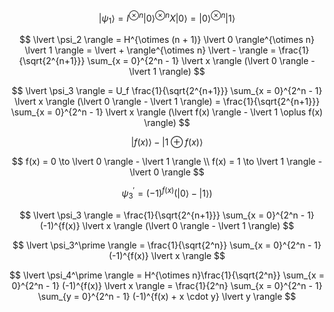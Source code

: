 $$ \lvert \psi_1 \rangle = I^{\otimes n} \lvert 0 \rangle^{\otimes n} X \lvert 0 \rangle =  \lvert 0 \rangle^{\otimes n} \lvert 1 \rangle $$

$$ \lvert \psi_2 \rangle = H^{\otimes (n + 1)} \lvert 0 \rangle^{\otimes n} \lvert 1 \rangle = \lvert + \rangle^{\otimes n} \lvert - \rangle = \frac{1}{\sqrt{2^{n+1}}} \sum_{x = 0}^{2^n - 1} \lvert x \rangle (\lvert 0 \rangle - \lvert 1 \rangle) $$

$$ \lvert \psi_3 \rangle = U_f \frac{1}{\sqrt{2^{n+1}}} \sum_{x = 0}^{2^n - 1} \lvert x \rangle (\lvert 0 \rangle - \lvert 1 \rangle) = \frac{1}{\sqrt{2^{n+1}}} \sum_{x = 0}^{2^n - 1} \lvert x \rangle (\lvert f(x) \rangle - \lvert 1 \oplus f(x) \rangle) $$

$$ \lvert f(x) \rangle - \lvert 1 \oplus f(x) \rangle $$

$$ f(x) = 0 \to \lvert 0 \rangle - \lvert 1 \rangle \\
f(x) = 1 \to \lvert 1 \rangle - \lvert 0 \rangle $$

$$ \psi_3^\prime = (-1)^{f(x)} (\lvert 0 \rangle - \lvert 1 \rangle) $$

$$ \lvert \psi_3 \rangle = \frac{1}{\sqrt{2^{n+1}}} \sum_{x = 0}^{2^n - 1} (-1)^{f(x)} \lvert x \rangle (\lvert 0 \rangle - \lvert 1 \rangle) $$

$$ \lvert \psi_3^\prime \rangle = \frac{1}{\sqrt{2^n}} \sum_{x = 0}^{2^n - 1} (-1)^{f(x)} \lvert x \rangle $$

$$ \lvert \psi_4^\prime \rangle = H^{\otimes n}\frac{1}{\sqrt{2^n}} \sum_{x = 0}^{2^n - 1} (-1)^{f(x)} \lvert x \rangle = \frac{1}{2^n} \sum_{x = 0}^{2^n - 1} \sum_{y = 0}^{2^n - 1} (-1)^{f(x) + x \cdot y} \lvert y \rangle $$
